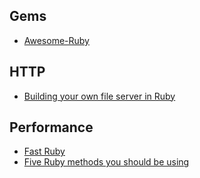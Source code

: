 ## Gems
 - [Awesome-Ruby](http://awesome-ruby.com/)

## HTTP
  - [Building your own file server in Ruby](https://practicingruby.com/articles/implementing-an-http-file-server)

## Performance
  - [Fast Ruby](https://github.com/JuanitoFatas/fast-ruby)
  - [Five Ruby methods you should be using](https://blog.engineyard.com/2015/five-ruby-methods-you-should-be-using)
  
